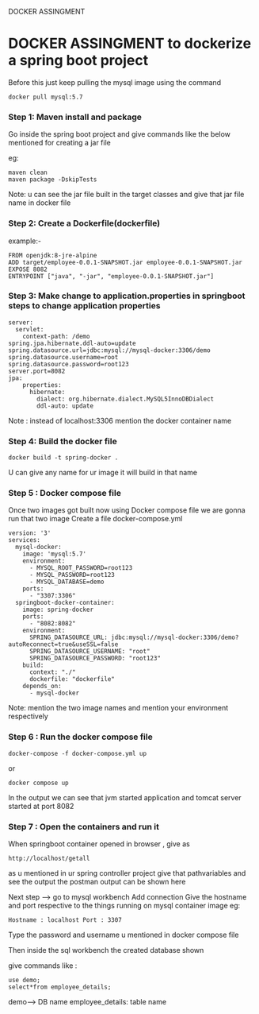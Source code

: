 DOCKER ASSINGMENT

# DOCKER ASSINGMENT to dockerize a spring boot project 

Before this just keep pulling the mysql image using the command 
````
docker pull mysql:5.7
````
### Step 1: Maven install and package 

Go inside the spring boot project and give commands like the below mentioned for creating a jar file 

eg:
````
maven clean 
maven package -DskipTests 
````
Note: u can see the jar file built in the target classes and give that jar file name in docker file

### Step 2: Create a Dockerfile(dockerfile)

example:-
````
FROM openjdk:8-jre-alpine
ADD target/employee-0.0.1-SNAPSHOT.jar employee-0.0.1-SNAPSHOT.jar
EXPOSE 8082
ENTRYPOINT ["java", "-jar", "employee-0.0.1-SNAPSHOT.jar"]
````
### Step 3: Make change to application.properties in springboot steps to change application properties 

````
server: 
  servlet:
    context-path: /demo
spring.jpa.hibernate.ddl-auto=update
spring.datasource.url=jdbc:mysql://mysql-docker:3306/demo
spring.datasource.username=root
spring.datasource.password=root123
server.port=8082
jpa:
    properties:
      hibernate:
        dialect: org.hibernate.dialect.MySQL5InnoDBDialect
        ddl-auto: update
````

Note : instead of localhost:3306 mention the docker container name 

### Step 4: Build the docker file
````
docker build -t spring-docker .
````
U can give any name for ur image it will build in that name 

### Step 5 : Docker compose file 
Once two images got built now using Docker compose file we are gonna run that two image 
Create a file docker-compose.yml
````
version: '3'
services:
  mysql-docker:
    image: 'mysql:5.7'
    environment:
      - MYSQL_ROOT_PASSWORD=root123
      - MYSQL_PASSWORD=root123
      - MYSQL_DATABASE=demo
    ports:
      - "3307:3306"
  springboot-docker-container:
    image: spring-docker
    ports:
      - "8082:8082"
    environment:
      SPRING_DATASOURCE_URL: jdbc:mysql://mysql-docker:3306/demo?autoReconnect=true&useSSL=false
      SPRING_DATASOURCE_USERNAME: "root"
      SPRING_DATASOURCE_PASSWORD: "root123"
    build:
      context: "./"
      dockerfile: "dockerfile"
    depends_on:
      - mysql-docker

````
Note: mention the two image names and mention your environment respectively

### Step 6 : Run the docker compose file 

````
docker-compose -f docker-compose.yml up
````
or 
````
docker compose up 

````

In the output we can see that jvm started application and tomcat server started at port 8082 

### Step 7 : Open the containers and run it 

When springboot container opened in browser , 
give as 
````
http://localhost/getall

````
as u mentioned in ur spring controller project give that pathvariables and see the output 
the postman output can be shown here 

Next step --> go to mysql workbench 
Add connection 
Give the hostname and port respective to the things running on mysql container image 
eg:
````
Hostname : localhost Port : 3307

````
Type the password and username u mentioned in docker compose file 

Then inside the sql workbench the created database shown 

give commands like :
````
use demo;   
select*from employee_details;

````
demo--> DB name 
employee_details: table name
